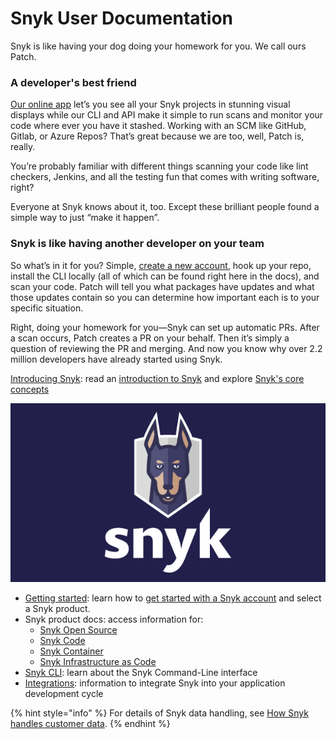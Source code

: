 # Snyk User Documentation

Snyk is like having your dog doing your homework for you. We call ours Patch.

### A developer's best friend

[Our online app](https://snyk.io/login?cta=sign-up\&loc=nav\&page=support_docs_page) let’s you see all your Snyk projects in stunning visual displays while our CLI and API make it simple to run scans and monitor your code where ever you have it stashed. Working with an SCM like GitHub, Gitlab, or Azure Repos? That’s great because we are too, well, Patch is, really.

You’re probably familiar with different things scanning your code like lint checkers, Jenkins, and all the testing fun that comes with writing software, right?

Everyone at Snyk knows about it, too. Except these brilliant people found a simple way to just “make it happen”.

### Snyk is like having another developer on your team

So what’s in it for you? Simple, [create a new account](https://snyk.io/login?cta=sign-up\&loc=nav\&page=support_docs_page), hook up your repo, install the CLI locally (all of which can be found right here in the docs), and scan your code. Patch will tell you what packages have updates and what those updates contain so you can determine how important each is to your specific situation.

Right, doing your homework for you—Snyk can set up automatic PRs. After a scan occurs, Patch creates a PR on your behalf. Then it’s simply a question of reviewing the PR and merging. And now you know why over 2.2 million developers have already started using Snyk.

[Introducing Snyk](introducing-snyk/): read an [introduction to Snyk](introducing-snyk/introduction-to-snyk/) and explore [Snyk's core concepts](introducing-snyk/snyks-core-concepts/)

![Patch, our mascot, a developer's best friend.](.gitbook/assets/logo-vertical-solid-background.png)

* [Getting started](getting-started/): learn how to [get started with a Snyk account](getting-started/getting-started-snyk-products/) and select a Snyk product.
* Snyk product docs: access information for:
  * [Snyk Open Source](products/snyk-open-source/)
  * [Snyk Code](products/snyk-code/)
  * [Snyk Container](products/snyk-container/)
  * [Snyk Infrastructure as Code](products/snyk-infrastructure-as-code/)
* [Snyk CLI](features/snyk-cli/): learn about the Snyk Command-Line interface 
* [Integrations](features/integrations/): information to integrate Snyk into your application development cycle

{% hint style="info" %}
For details of Snyk data handling, see [How Snyk handles customer data](https://snyk.io/wp-content/uploads/Snyk-dataflows-How-Snyk-handles-customer-data.pdf).
{% endhint %}
